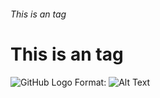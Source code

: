 
###### This is an  tag
  # This is an tag
  

![GitHub Logo](/images/logo.png)
Format: ![Alt Text](url)
